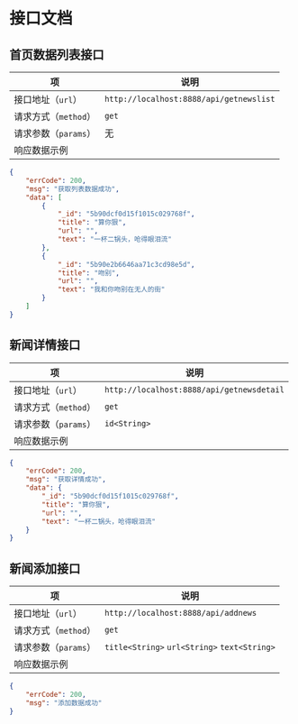 # 接口文档

## 首页数据列表接口
|项|说明|
|--|--|
|接口地址（`url`）|`http://localhost:8888/api/getnewslist`|
|请求方式（`method`）|`get`|
|请求参数（`params`）|无|
|响应数据示例||

```json
{
    "errCode": 200,
    "msg": "获取列表数据成功",
    "data": [
        {
            "_id": "5b90dcf0d15f1015c029768f",
            "title": "算你狠",
            "url": "",
            "text": "一杯二锅头，呛得眼泪流"
        },
        {
            "_id": "5b90e2b6646aa71c3cd98e5d",
            "title": "吻别",
            "url": "",
            "text": "我和你吻别在无人的街"
        }
    ]
}
```

## 新闻详情接口
|项|说明|
|--|--|
|接口地址（`url`）|`http://localhost:8888/api/getnewsdetail`|
|请求方式（`method`）|`get`|
|请求参数（`params`）|`id<String>`|
|响应数据示例||

```json
{
    "errCode": 200,
    "msg": "获取详情成功",
    "data": {
        "_id": "5b90dcf0d15f1015c029768f",
        "title": "算你狠",
        "url": "",
        "text": "一杯二锅头，呛得眼泪流"
    }
}
```

## 新闻添加接口
|项|说明|
|--|--|
|接口地址（`url`）|`http://localhost:8888/api/addnews`|
|请求方式（`method`）|`get`|
|请求参数（`params`）|`title<String>` `url<String>` `text<String>`|
|响应数据示例||

```json
{
    "errCode": 200,
    "msg": "添加数据成功"
}
```